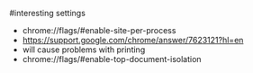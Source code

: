 #interesting settings

* chrome://flags/#enable-site-per-process
 * https://support.google.com/chrome/answer/7623121?hl=en
 * will cause problems with printing
* chrome://flags/#enable-top-document-isolation

